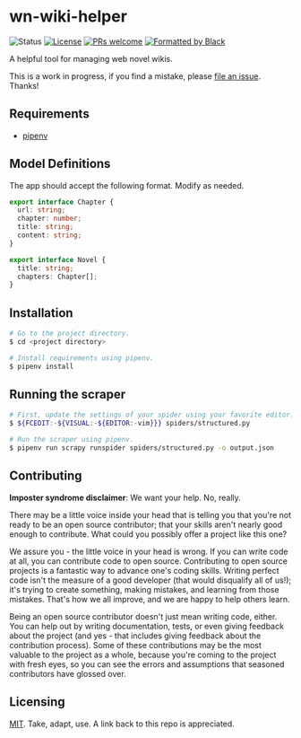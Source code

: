 # wn-wiki-helper

![Status](https://img.shields.io/badge/status-planning-red.svg)
[![License](https://img.shields.io/badge/License-MIT-blue.svg)](./LICENSE)
[![PRs welcome](https://img.shields.io/badge/contributions-welcome-brightgreen.svg?style=round-square)](https://egghead.io/series/how-to-contribute-to-an-open-source-project-on-github)
[![Formatted by Black](https://img.shields.io/badge/code%20style-black-000000.svg)](https://github.com/ambv/black)

A helpful tool for managing web novel wikis.

This is a work in progress, if you find a mistake, please [file an issue](https://github.com/njncalub/wn-wiki-insights/issues). Thanks!

## Requirements

- [pipenv](https://github.com/pypa/pipenv)

## Model Definitions

The app should accept the following format. Modify as needed.

```typescript
export interface Chapter {
  url: string;
  chapter: number;
  title: string;
  content: string;
}

export interface Novel {
  title: string;
  chapters: Chapter[];
}
```

## Installation

```bash
# Go to the project directory.
$ cd <project directory>

# Install requirements using pipenv.
$ pipenv install
```

## Running the scraper

```bash
# First, update the settings of your spider using your favorite editor.
$ ${FCEDIT:-${VISUAL:-${EDITOR:-vim}}} spiders/structured.py

# Run the scraper using pipenv.
$ pipenv run scrapy runspider spiders/structured.py -o output.json
```

## Contributing

**Imposter syndrome disclaimer**: We want your help. No, really.

There may be a little voice inside your head that is telling you that you're not ready to be an open source contributor; that your skills aren't nearly good enough to contribute. What could you possibly offer a project like this one?

We assure you - the little voice in your head is wrong. If you can write code at all, you can contribute code to open source. Contributing to open source projects is a fantastic way to advance one's coding skills. Writing perfect code isn't the measure of a good developer (that would disqualify all of us!); it's trying to create something, making mistakes, and learning from those mistakes. That's how we all improve, and we are happy to help others learn.

Being an open source contributor doesn't just mean writing code, either. You can help out by writing documentation, tests, or even giving feedback about the project (and yes - that includes giving feedback about the contribution process). Some of these contributions may be the most valuable to the project as a whole, because you're coming to the project with fresh eyes, so you can see the errors and assumptions that seasoned contributors have glossed over.

## Licensing

[MIT](./LICENSE). Take, adapt, use. A link back to this repo is appreciated.
